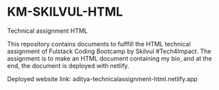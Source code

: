 # KM-SKILVUL-HTML
Technical assignment HTML

This repository contains documents to fulffill the HTML technical assignment of Fulstack Coding Bootcamp by Skilvul #Tech4Impact.
The assignment is to make an HTML document containing my bio, and at the end, the document is deployed with netlify.

Deployed website link:
aditya-technicalassignment-html.netlify.app
